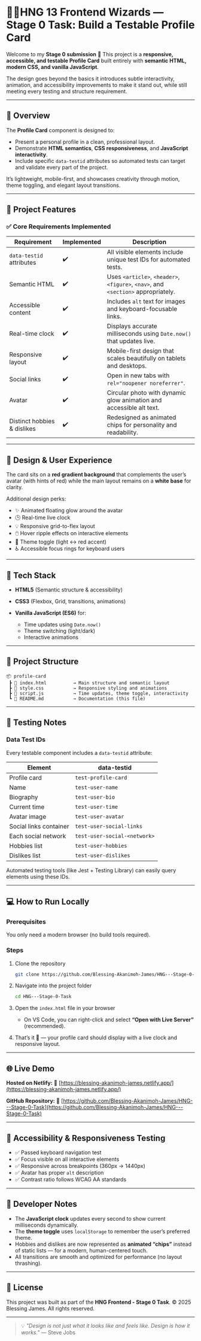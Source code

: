 # 🧙‍♀️HNG 13 Frontend Wizards — Stage 0 Task: Build a Testable Profile Card

Welcome to my **Stage 0 submission** 🎉
This project is a **responsive, accessible, and testable Profile Card** built entirely with **semantic HTML, modern CSS, and vanilla JavaScript**.

The design goes beyond the basics it introduces subtle interactivity, animation, and accessibility improvements to make it stand out, while still meeting every testing and structure requirement.

---

## 🚀 Overview

The **Profile Card** component is designed to:

* Present a personal profile in a clean, professional layout.
* Demonstrate **HTML semantics**, **CSS responsiveness**, and **JavaScript interactivity**.
* Include specific `data-testid` attributes so automated tests can target and validate every part of the project.

It’s lightweight, mobile-first, and showcases creativity through motion, theme toggling, and elegant layout transitions.

---

## 🧩 Project Features

### ✅ Core Requirements Implemented

| Requirement                 | Implemented | Description                                                                       |
| --------------------------- | ----------- | --------------------------------------------------------------------------------- |
| `data-testid` attributes    | ✔️          | All visible elements include unique test IDs for automated tests.                 |
| Semantic HTML               | ✔️          | Uses `<article>`, `<header>`, `<figure>`, `<nav>`, and `<section>` appropriately. |
| Accessible content          | ✔️          | Includes `alt` text for images and keyboard-focusable links.                      |
| Real-time clock             | ✔️          | Displays accurate milliseconds using `Date.now()` that updates live.              |
| Responsive layout           | ✔️          | Mobile-first design that scales beautifully on tablets and desktops.              |
| Social links                | ✔️          | Open in new tabs with `rel="noopener noreferrer"`.                                |
| Avatar                      | ✔️          | Circular photo with dynamic glow animation and accessible alt text.               |
| Distinct hobbies & dislikes | ✔️          | Redesigned as animated chips for personality and readability.                     |

---

## 🎨 Design & User Experience

The card sits on a **red gradient background** that complements the user’s avatar (with hints of red) while the main layout remains on a **white base** for clarity.

Additional design perks:

* ✨ Animated floating glow around the avatar
* 🕒 Real-time live clock
* 💡 Responsive grid-to-flex layout
* 🖱️ Hover ripple effects on interactive elements
* 🔴 Theme toggle (light ↔ red accent)
* ♿ Accessible focus rings for keyboard users

---

## 🧠 Tech Stack

* **HTML5** (Semantic structure & accessibility)
* **CSS3** (Flexbox, Grid, transitions, animations)
* **Vanilla JavaScript (ES6)** for:

  * Time updates using `Date.now()`
  * Theme switching (light/dark)
  * Interactive animations

---

## 📁 Project Structure

```
📦 profile-card
 ┣ 📜 index.html          → Main structure and semantic layout
 ┣ 📜 style.css           → Responsive styling and animations
 ┣ 📜 script.js           → Time updates, theme toggle, interactivity
 ┗ 📜 README.md           → Documentation (this file)
```

---

## 🧪 Testing Notes

### Data Test IDs

Every testable component includes a `data-testid` attribute:

| Element                | data-testid                  |
| ---------------------- | ---------------------------- |
| Profile card           | `test-profile-card`          |
| Name                   | `test-user-name`             |
| Biography              | `test-user-bio`              |
| Current time           | `test-user-time`             |
| Avatar image           | `test-user-avatar`           |
| Social links container | `test-user-social-links`     |
| Each social network    | `test-user-social-<network>` |
| Hobbies list           | `test-user-hobbies`          |
| Dislikes list          | `test-user-dislikes`         |

Automated testing tools (like Jest + Testing Library) can easily query elements using these IDs.

---

## 💻 How to Run Locally

### Prerequisites

You only need a modern browser (no build tools required).

### Steps

1. Clone the repository

   ```bash
   git clone https://github.com/Blessing-Akanimoh-James/HNG---Stage-0-Task
   ```

2. Navigate into the project folder

   ```bash
   cd HNG---Stage-0-Task
   ```

3. Open the `index.html` file in your browser

   * On VS Code, you can right-click and select **“Open with Live Server”** (recommended).

4. That’s it 🎉 — your profile card should display with a live clock and responsive layout.

---

## 🌐 Live Demo

**Hosted on Netlify:**
🔗 [https://blessing-akanimoh-james.netlify.app/](https://blessing-akanimoh-james.netlify.app/)

**GitHub Repository:**
🔗 [https://github.com/Blessing-Akanimoh-James/HNG---Stage-0-Task](https://github.com/Blessing-Akanimoh-James/HNG---Stage-0-Task)

---

## 🧩 Accessibility & Responsiveness Testing

* ✅ Passed keyboard navigation test
* ✅ Focus visible on all interactive elements
* ✅ Responsive across breakpoints (360px → 1440px)
* ✅ Avatar has proper `alt` description
* ✅ Contrast ratio follows WCAG AA standards

---

## 🧠 Developer Notes

* The **JavaScript clock** updates every second to show current milliseconds dynamically.
* The **theme toggle** uses `localStorage` to remember the user’s preferred theme.
* Hobbies and dislikes are now represented as **animated “chips”** instead of static lists — for a modern, human-centered touch.
* All transitions are smooth and optimized for performance (no layout thrashing).

---

## 🧾 License

This project was built as part of the **HNG Frontend - Stage 0 Task**.
© 2025 Blessing James. All rights reserved.

---

> 💡 *"Design is not just what it looks like and feels like. Design is how it works."* — Steve Jobs